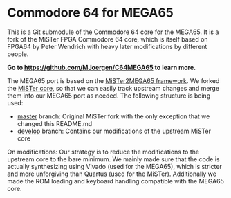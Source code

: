 Commodore 64 for MEGA65
=======================

This is a Git submodule of the Commodore 64 core for the MEGA65. It is a fork of the MiSTer FPGA Commodore 64 core, which is itself based on FPGA64 by Peter Wendrich with heavy later modifications by different people.

**Go to https://github.com/MJoergen/C64MEGA65 to learn more.**


The MEGA65 port is based on the [MiSTer2MEGA65 framework](https://github.com/sy2002/MiSTer2MEGA65). We forked the [MiSTer core](https://github.com/MiSTer-devel/C64_MiSTer), so that we can easily track upstream changes and merge them into our MEGA65 port as needed. The following structure is being used:

* [master](https://github.com/MJoergen/C64_MiSTerMEGA65) branch: Original MiSTer fork with the only exception that we changed this README.md
* [develop](https://github.com/MJoergen/C64_MiSTerMEGA65/tree/develop) branch: Contains our modifications of the upstream MiSTer core

On modifications: Our strategy is to reduce the modifications to the upstream core to the bare minimum. We mainly made sure that the code is actually synthesizing using Vivado (used for the MEGA65), which is stricter and more unforgiving than Quartus (used for the MiSTer). Additionally we made the ROM loading and keyboard handling compatible with the MEGA65 core.
